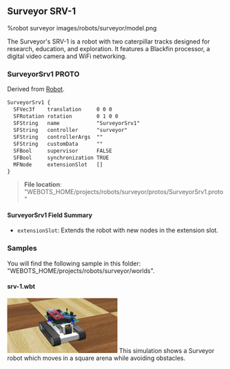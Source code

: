 ## Surveyor SRV-1

%robot surveyor images/robots/surveyor/model.png

The Surveyor's SRV-1 is a robot with two caterpillar tracks designed for research, education, and exploration.
It features a Blackfin processor, a digital video camera and WiFi networking.

### SurveyorSrv1 PROTO

Derived from [Robot](../reference/robot.md).

```
SurveyorSrv1 {
  SFVec3f    translation     0 0 0
  SFRotation rotation        0 1 0 0
  SFString   name            "SurveyorSrv1"
  SFString   controller      "surveyor"
  SFString   controllerArgs  ""
  SFString   customData      ""
  SFBool     supervisor      FALSE
  SFBool     synchronization TRUE
  MFNode     extensionSlot   []
}
```

> **File location**: "WEBOTS\_HOME/projects/robots/surveyor/protos/SurveyorSrv1.proto"

#### SurveyorSrv1 Field Summary

- `extensionSlot`: Extends the robot with new nodes in the extension slot.

### Samples

You will find the following sample in this folder: "WEBOTS\_HOME/projects/robots/surveyor/worlds".

#### srv-1.wbt

![srv-1.wbt.png](images/robots/surveyor/srv-1.wbt_thumbnail.jpg) This simulation shows a Surveyor robot which moves in a square arena while avoiding obstacles.
